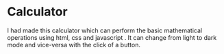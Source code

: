 # Calculator
I had made this calculator which can perform the basic mathematical operations using html, css and javascript . It can change from light to dark mode and vice-versa with the click of a button.
